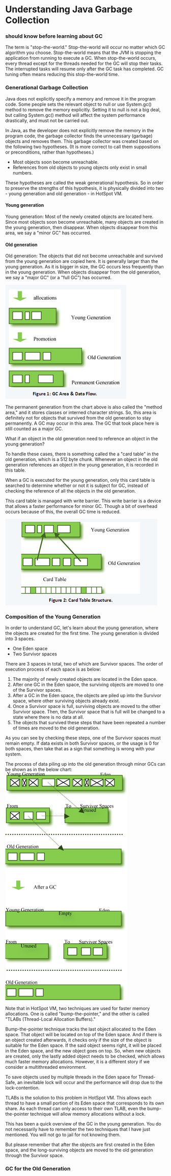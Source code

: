 # Understanding Java Garbage Collection
### should know before learning about GC
 The term is "stop-the-world." Stop-the-world will occur no matter which GC algorithm you choose. 
 Stop-the-world means that the JVM is stopping the application from running to execute a GC. When stop-the-world occurs, 
 every thread except for the threads needed for the GC will stop their tasks. 
 The interrupted tasks will resume only after the GC task has completed. 
 GC tuning often means reducing this stop-the-world time.
 
### Generational Garbage Collection 
 Java does not explicitly specify a memory and remove it in the program code. 
 Some people sets the relevant object to null or use System.gc() method to remove the memory explicitly.
 Setting it to null is not a big deal,
 but calling System.gc() method will affect the system performance drastically, and must not be carried out. 
 
 In Java, as the developer does not explicitly remove the memory in the program code,
 the garbage collector finds the unnecessary (garbage) objects and removes them. 
 This garbage collector was created based on the following two hypotheses. 
 (It is more correct to call them suppositions or preconditions, rather than hypotheses.) 
 
- Most objects soon become unreachable.
- References from old objects to young objects only exist in small numbers.

These hypotheses are called the weak generational hypothesis.
So in order to preserve the strengths of this hypothesis,
it is physically divided into two - young generation and old generation - in HotSpot VM.
#### Young generation
Young generation: Most of the newly created objects are located here.
Since most objects soon become unreachable, many objects are created in the young generation, then disappear.
When objects disappear from this area, we say a "minor GC" has occurred. 
#### Old generation
Old generation: The objects that did not become unreachable and survived from the young generation are copied here. 
It is generally larger than the young generation. 
As it is bigger in size, the GC occurs less frequently than in the young generation. 
When objects disappear from the old generation, we say a "major GC" (or a "full GC") has occurred. 

![java GC](https://github.com/RogerGold/media/blob/master/java_GC.PNG)

The permanent generation from the chart above is also called the "method area," 
and it stores classes or interned character strings. 
So, this area is definitely not for objects that survived from the old generation to stay permanently.
A GC may occur in this area. The GC that took place here is still counted as a major GC. 

What if an object in the old generation need to reference an object in the young generation?

To handle these cases, there is something called the a "card table" in the old generation, which is a 512 byte chunk.
Whenever an object in the old generation references an object in the young generation, it is recorded in this table. 

When a GC is executed for the young generation, only this card table is searched to determine whether or not it is subject for GC,
instead of checking the reference of all the objects in the old generation.

This card table is managed with write barrier. This write barrier is a device that allows a faster performance for minor GC. 
Though a bit of overhead occurs because of this, the overall GC time is reduced. 

![CardTable_GC](https://github.com/RogerGold/media/blob/master/CardTable_GC.PNG)

### Composition of the Young Generation
In order to understand GC, let's learn about the young generation, where the objects are created for the first time. 
The young generation is divided into 3 spaces. 
- One Eden space
- Two Survivor spaces

There are 3 spaces in total, two of which are Survivor spaces. The order of execution process of each space is as below:

1. The majority of newly created objects are located in the Eden space.
2. After one GC in the Eden space, the surviving objects are moved to one of the Survivor spaces. 
3. After a GC in the Eden space, the objects are piled up into the Survivor space, where other surviving objects already exist.
4. Once a Survivor space is full, surviving objects are moved to the other Survivor space. Then, the Survivor space that is full will be changed to a state where there is no data at all.
5. The objects that survived these steps that have been repeated a number of times are moved to the old generation.

As you can see by checking these steps, one of the Survivor spaces must remain empty. 
If data exists in both Survivor spaces, or the usage is 0 for both spaces, 
then take that as a sign that something is wrong with your system.

The process of data piling up into the old generation through minor GCs can be shown as in the below chart:
![before-and-after-java-gc](https://github.com/RogerGold/media/blob/master/before-and-after-java-gc.png)

Note that in HotSpot VM, two techniques are used for faster memory allocations. One is called "bump-the-pointer," and the other is called "TLABs (Thread-Local Allocation Buffers)." 

Bump-the-pointer technique tracks the last object allocated to the Eden space.
That object will be located on top of the Eden space. And if there is an object created afterwards, 
it checks only if the size of the object is suitable for the Eden space. If the said object seems right, 
it will be placed in the Eden space, and the new object goes on top. So, when new objects are created, 
only the lastly added object needs to be checked, which allows much faster memory allocations. However, 
it is a different story if we consider a multithreaded environment. 

To save objects used by multiple threads in the Eden space for Thread-Safe, 
an inevitable lock will occur and the performance will drop due to the lock-contention.

TLABs is the solution to this problem in HotSpot VM.
This allows each thread to have a small portion of its Eden space that corresponds to its own share. 
As each thread can only access to their own TLAB, even the bump-the-pointer technique will allow memory allocations without a lock. 

This has been a quick overview of the GC in the young generation. 
You do not necessarily have to remember the two techniques that I have just mentioned. 
You will not go to jail for not knowing them. 

But please remember that after the objects are first created in the Eden space, 
and the long-surviving objects are moved to the old generation through the Survivor space.

### GC for the Old Generation
